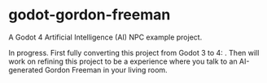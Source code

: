 # godot-gordon-freeman
 A Godot 4 Artificial Intelligence (AI) NPC example project.


In progress.  First fully converting this project from Godot 3 to 4: . Then will work on refining this project to be a experience where you talk to an AI-generated Gordon Freeman in your living room.
